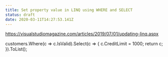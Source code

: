 ```yaml
---
title: Set property value in LINQ using WHERE and SELECT
status: draft
date: 2020-03-11T14:27:53.141Z
---
```

https://visualstudiomagazine.com/articles/2019/07/01/updating-linq.aspx

customers.Where(c => c.IsValid).Select(c => { c.CreditLimit = 1000; return c; }).ToList();
